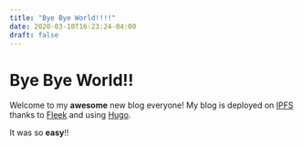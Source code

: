 ```yaml
---
title: "Bye Bye World!!!!"
date: 2020-03-10T16:23:24-04:00
draft: false
---
```


# Bye Bye World!!

Welcome to my **awesome** new blog everyone! My blog is deployed on [IPFS](https://ipfs.io) thanks to [Fleek](https://fleek.co) and using [Hugo](https://http://gohugo.io/).

It was so **easy**!!
